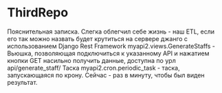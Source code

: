 # ThirdRepo
Пояснительная записка. 
Слегка облегчил себе жизнь - наш ETL, если его так можно назвать будет крутиться на сервере джанго с использованием Django Rest Framework
myapi2.views.GenerateStaffs - Вьюшка, позволяющая подключиться к указанному API и нажатием кнопки GET насильно получить данные, доступна по урл
api/generate_staff/
Таска myapi2.cron.periodic_task - таска, запускающаяся по крону. Сейчас - раз в минуту, чтобы был виден результат. 
